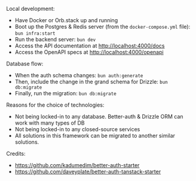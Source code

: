 Local development:  
- Have Docker or Orb.stack up and running
- Boot up the Postgres & Redis server (from the `docker-compose.yml` file): `bun infra:start`
- Run the backend server: `bun dev`
- Access the API documentation at [http://localhost:4000/docs](http://localhost:4000/docs)
- Access the OpenAPI specs at [http://localhost:4000/openapi](http://localhost:4000/openapi)

Database flow:  
- When the auth schema changes: `bun auth:generate`
- Then, include the change in the grand schema for Drizzle: `bun db:migrate`
- Finally, run the migration: `bun db:migrate`

Reasons for the choice of technologies:
- Not being locked-in to any database. Better-auth & Drizzle ORM can work with many types of DB
- Not being locked-in to any closed-source services
- All solutions in this framework can be migrated to another similar solutions.

Credits:  
- https://github.com/kadumedim/better-auth-starter
- https://github.com/daveyplate/better-auth-tanstack-starter